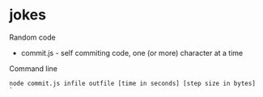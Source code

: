 # jokes
Random code
* commit.js - self commiting code, one (or more) character at a time

Command line  

```
node commit.js infile outfile [time in seconds] [step size in bytes]
`